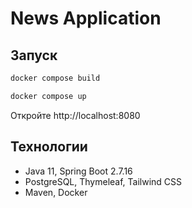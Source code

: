 # News Application

## Запуск

```bash
docker compose build

docker compose up
```
Откройте http://localhost:8080

## Технологии

- Java 11, Spring Boot 2.7.16
- PostgreSQL, Thymeleaf, Tailwind CSS
- Maven, Docker

